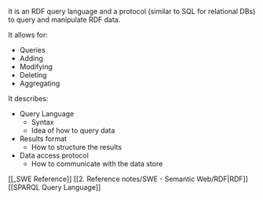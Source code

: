 It is an RDF query language and a protocol (similar to SQL for relational DBs) to query and manipulate RDF data.

It allows for:
- Queries
- Adding
- Modifying
- Deleting
- Aggregating

It describes:
- Query Language
	- Syntax
	- Idea of how to query data
- Results format
	- How to structure the results
- Data access protocol
	- How to communicate with the data store

[[_SWE Reference]]
[[2. Reference notes/SWE - Semantic Web/RDF|RDF]]
[[SPARQL Query Language]]
